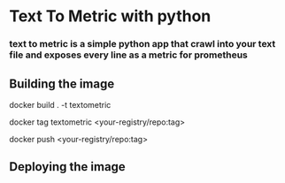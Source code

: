 # Text To Metric with python 
### text to metric is a simple python app that crawl into your text file and exposes every line as a metric for prometheus

## Building the image

docker build . -t textometric

docker tag textometric <your-registry/repo:tag>

docker push <your-registry/repo:tag>

## Deploying the image


